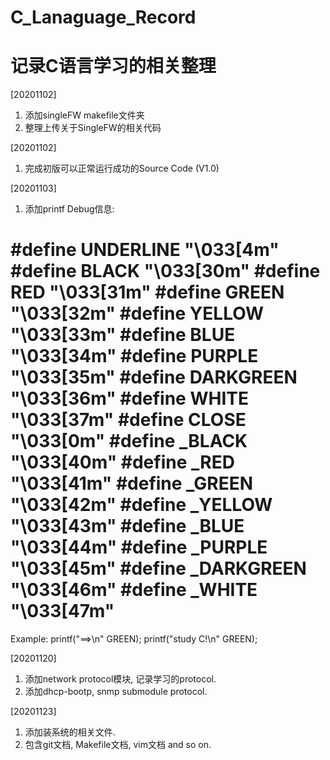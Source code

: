 # C_Lanaguage_Record
记录C语言学习的相关整理
================================================================================

[20201102]
1. 添加singleFW makefile文件夹
2. 整理上传关于SingleFW的相关代码

[20201102]
1. 完成初版可以正常运行成功的Source Code (V1.0)

[20201103]
1. 添加printf Debug信息:

#define UNDERLINE              "\033[4m"
#define BLACK                  "\033[30m"
#define RED                    "\033[31m"
#define GREEN                  "\033[32m"
#define YELLOW                 "\033[33m"
#define BLUE                   "\033[34m"
#define PURPLE                 "\033[35m"
#define DARKGREEN              "\033[36m"
#define WHITE                  "\033[37m"
#define CLOSE                  "\033[0m"
#define _BLACK                 "\033[40m"
#define _RED                   "\033[41m"
#define _GREEN                 "\033[42m"
#define _YELLOW                "\033[43m"
#define _BLUE                  "\033[44m"
#define _PURPLE                "\033[45m"
#define _DARKGREEN             "\033[46m"
#define _WHITE                 "\033[47m"
============
Example:
printf("==>\n" GREEN);
printf("study C!\n" GREEN);

[20201120]
1. 添加network protocol模块, 记录学习的protocol.
2. 添加dhcp-bootp, snmp submodule protocol.

[20201123]
1. 添加装系统的相关文件.
2. 包含git文档, Makefile文档, vim文档 and so on.
